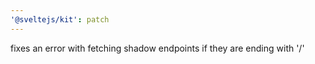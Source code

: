 ```yaml
---
'@sveltejs/kit': patch
---
```


fixes an error with fetching shadow endpoints if they are ending with '/'
